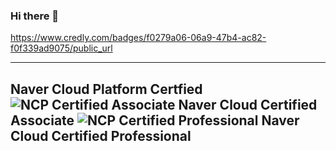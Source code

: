 ### Hi there 👋


https://www.credly.com/badges/f0279a06-06a9-47b4-ac82-f0f339ad9075/public_url

---
Naver Cloud Platform Certfied
![NCP Certified Associate](https://edu.ncloud.com/public/img/associate.svg)
Naver Cloud Certified Associate
![NCP Certified Professional](https://edu.ncloud.com/public/img/professional.svg)
Naver Cloud Certified Professional
---
<!--
**Tekk-97/Tekk-97** is a ✨ _special_ ✨ repository because its `README.md` (this file) appears on your GitHub profile.

Here are some ideas to get you started:

- 🔭 I’m currently working on ...
- 🌱 I’m currently learning ...
- 👯 I’m looking to collaborate on ...
- 🤔 I’m looking for help with ...
- 💬 Ask me about ...
- 📫 How to reach me: ...
- 😄 Pronouns: ...
- ⚡ Fun fact: ...
-->
